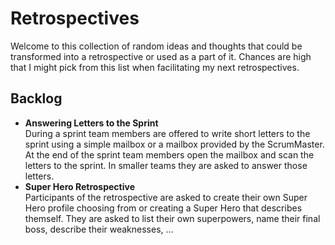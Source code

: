 # Retrospectives

Welcome to this collection of random ideas and thoughts that could be transformed into a retrospective or used as a part of it. Chances are high that I might pick from this list when facilitating my next retrospectives.

## Backlog

* **Answering Letters to the Sprint**    
  During a sprint team members are offered to write short letters to the sprint using a simple mailbox or a mailbox provided by the ScrumMaster. At the end of the sprint team members open the mailbox and scan the letters to the sprint. In smaller teams they are asked to answer those letters.
* **Super Hero Retrospective**    
  Participants of the retrospective are asked to create their own Super Hero profile choosing from or creating a Super Hero that describes themself. They are asked to list their own superpowers, name their final boss, describe their weaknesses, ...
